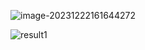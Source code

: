 ![image-20231222161644272](https://my-figures.oss-cn-beijing.aliyuncs.com/Figures/image-20231222161644272.png)

![result1](https://my-figures.oss-cn-beijing.aliyuncs.com/Figures/result1-1703233536186.png)